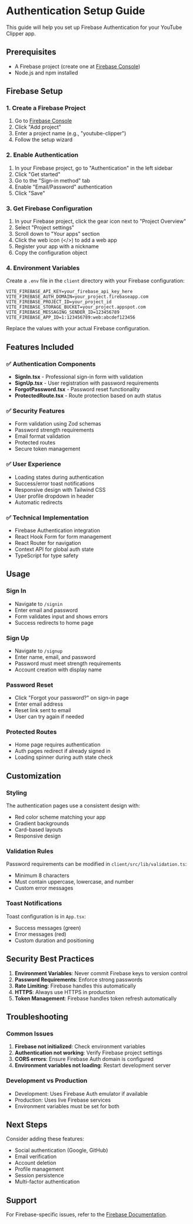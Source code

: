 # Authentication Setup Guide

This guide will help you set up Firebase Authentication for your YouTube Clipper app.

## Prerequisites

- A Firebase project (create one at [Firebase Console](https://console.firebase.google.com/))
- Node.js and npm installed

## Firebase Setup

### 1. Create a Firebase Project

1. Go to [Firebase Console](https://console.firebase.google.com/)
2. Click "Add project"
3. Enter a project name (e.g., "youtube-clipper")
4. Follow the setup wizard

### 2. Enable Authentication

1. In your Firebase project, go to "Authentication" in the left sidebar
2. Click "Get started"
3. Go to the "Sign-in method" tab
4. Enable "Email/Password" authentication
5. Click "Save"

### 3. Get Firebase Configuration

1. In your Firebase project, click the gear icon next to "Project Overview"
2. Select "Project settings"
3. Scroll down to "Your apps" section
4. Click the web icon (</>) to add a web app
5. Register your app with a nickname
6. Copy the configuration object

### 4. Environment Variables

Create a `.env` file in the `client` directory with your Firebase configuration:

```env
VITE_FIREBASE_API_KEY=your_firebase_api_key_here
VITE_FIREBASE_AUTH_DOMAIN=your_project.firebaseapp.com
VITE_FIREBASE_PROJECT_ID=your_project_id
VITE_FIREBASE_STORAGE_BUCKET=your_project.appspot.com
VITE_FIREBASE_MESSAGING_SENDER_ID=123456789
VITE_FIREBASE_APP_ID=1:123456789:web:abcdef123456
```

Replace the values with your actual Firebase configuration.

## Features Included

### ✅ Authentication Components
- **SignIn.tsx** - Professional sign-in form with validation
- **SignUp.tsx** - User registration with password requirements
- **ForgotPassword.tsx** - Password reset functionality
- **ProtectedRoute.tsx** - Route protection based on auth status

### ✅ Security Features
- Form validation using Zod schemas
- Password strength requirements
- Email format validation
- Protected routes
- Secure token management

### ✅ User Experience
- Loading states during authentication
- Success/error toast notifications
- Responsive design with Tailwind CSS
- User profile dropdown in header
- Automatic redirects

### ✅ Technical Implementation
- Firebase Authentication integration
- React Hook Form for form management
- React Router for navigation
- Context API for global auth state
- TypeScript for type safety

## Usage

### Sign In
- Navigate to `/signin`
- Enter email and password
- Form validates input and shows errors
- Success redirects to home page

### Sign Up
- Navigate to `/signup`
- Enter name, email, and password
- Password must meet strength requirements
- Account creation with display name

### Password Reset
- Click "Forgot your password?" on sign-in page
- Enter email address
- Reset link sent to email
- User can try again if needed

### Protected Routes
- Home page requires authentication
- Auth pages redirect if already signed in
- Loading spinner during auth state check

## Customization

### Styling
The authentication pages use a consistent design with:
- Red color scheme matching your app
- Gradient backgrounds
- Card-based layouts
- Responsive design

### Validation Rules
Password requirements can be modified in `client/src/lib/validation.ts`:
- Minimum 8 characters
- Must contain uppercase, lowercase, and number
- Custom error messages

### Toast Notifications
Toast configuration is in `App.tsx`:
- Success messages (green)
- Error messages (red)
- Custom duration and positioning

## Security Best Practices

1. **Environment Variables**: Never commit Firebase keys to version control
2. **Password Requirements**: Enforce strong passwords
3. **Rate Limiting**: Firebase handles this automatically
4. **HTTPS**: Always use HTTPS in production
5. **Token Management**: Firebase handles token refresh automatically

## Troubleshooting

### Common Issues

1. **Firebase not initialized**: Check environment variables
2. **Authentication not working**: Verify Firebase project settings
3. **CORS errors**: Ensure Firebase Auth domain is configured
4. **Environment variables not loading**: Restart development server

### Development vs Production

- Development: Uses Firebase Auth emulator if available
- Production: Uses live Firebase services
- Environment variables must be set for both

## Next Steps

Consider adding these features:
- Social authentication (Google, GitHub)
- Email verification
- Account deletion
- Profile management
- Session persistence
- Multi-factor authentication

## Support

For Firebase-specific issues, refer to the [Firebase Documentation](https://firebase.google.com/docs/auth). 